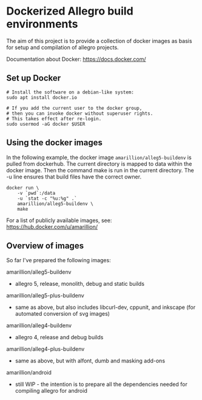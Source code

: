 # Dockerized Allegro build environments

The aim of this project is to provide a collection of docker images as basis for setup and compilation of allegro projects.

Documentation about Docker: https://docs.docker.com/

## Set up Docker

	# Install the software on a debian-like system:
	sudo apt install docker.io

	# If you add the current user to the docker group,
	# then you can invoke docker without superuser rights.
	# This takes effect after re-login.
	sudo usermod -aG docker $USER

## Using the docker images

In the following example, the docker image `amarillion/alleg5-buildenv` is pulled
from dockerhub. The current directory is mapped to data within the docker image.
Then the command make is run in the current directory. The -u line ensures that build files have the correct owner.

	docker run \
		-v `pwd`:/data
		-u `stat -c "%u:%g" .`
		amarillion/alleg5-buildenv \
		make

For a list of publicly available images, see:
https://hub.docker.com/u/amarillion/

## Overview of images

So far I've prepared the following images:

amarillion/alleg5-buildenv
* allegro 5, release, monolith, debug and static builds

amarillion/alleg5-plus-buildenv
* same as above, but also includes libcurl-dev, cppunit, and inkscape (for automated conversion of svg images)

amarillion/alleg4-buildenv
* allegro 4, release and debug builds

amarillion/alleg4-plus-buildenv
* same as above, but with alfont, dumb and masking add-ons

amarillion/android
* still WIP - the intention is to prepare all the dependencies needed for compiling allegro for android
